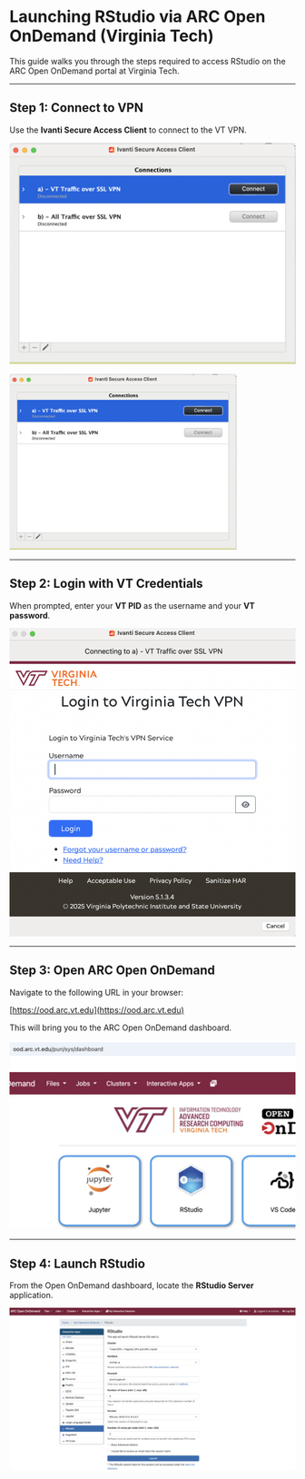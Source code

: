 
# Launching RStudio via ARC Open OnDemand (Virginia Tech)

This guide walks you through the steps required to access RStudio on the ARC Open OnDemand portal at Virginia Tech.

---

## Step 1: Connect to VPN

Use the **Ivanti Secure Access Client** to connect to the VT VPN.

![Step 1 - VPN Connection](VPN.png)

<!-- Original Markdown -->
<!-- ![Step 1 - VPN Connection](VPN.png) -->

<!-- Updated with smaller size -->
<img src="VPN.png" alt="Step 1 - VPN Connection" width="400"/>

---

## Step 2: Login with VT Credentials

When prompted, enter your **VT PID** as the username and your **VT password**.

![Step 2 - Login](Password.png)

---

## Step 3: Open ARC Open OnDemand

Navigate to the following URL in your browser:

[https://ood.arc.vt.edu](https://ood.arc.vt.edu)

This will bring you to the ARC Open OnDemand dashboard.

![Step 3 - ARC Dashboard](RStudio_app.png)

---

## Step 4: Launch RStudio

From the Open OnDemand dashboard, locate the **RStudio Server** application.

![Step 4 - Launch RStudio](RStudio_launch.png)


